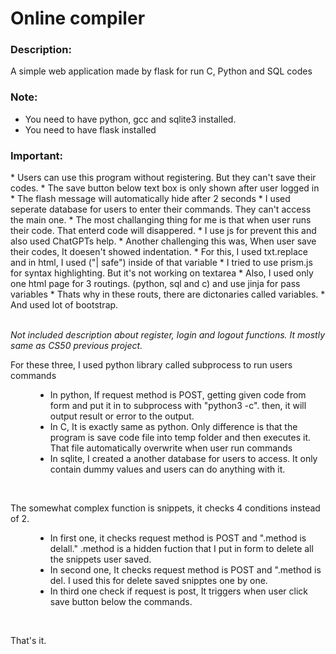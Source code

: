 <h1> Online compiler </h1>


<h3> Description: </h3>
<p>A simple web application made by flask for run C, Python and SQL codes</p>

<h3>Note:</h3>
<ul>
   <li>You need to have python, gcc and sqlite3 installed.</li>
   <li>You need to have flask installed</li>
</ul>

<h3>Important: </h3>
* Users can use this program without registering. But they can't save their codes.
* The save button below text box is only shown after user logged in
* The flash message will automatically hide after 2 seconds
* I used seperate database for users to enter their commands. They can't access the main one.
* The most challanging thing for me is that when user runs their code. That enterd code will disappered.
* I use js for prevent this and also used ChatGPTs help.
* Another challenging this was, When user save their codes, It doesen't showed indentation.
* For this, I used txt.replace and in html, I used ("| safe") inside of that variable
* I tried to use prism.js for syntax highlighting. But it's not working on textarea
* Also, I used only one html page for 3 routings. (python, sql and c) and use jinja for pass variables
* Thats why in these routs, there are dictonaries called variables.
* And used lot of bootstrap.
<br><br>

<i> Not included description about register, login and logout functions. It mostly same as CS50 previous project. </i>
<br>

<dl>
   <dt>For these three, I used python library called subprocess to run users commands</dt>
   <dd>
      <ul>
         <li> In python, If request method is POST, getting given code from form and put it in to subprocess with "python3 -c". then, it will output result or error to the output.</li>
         <li> In C, It is exactly same as python. Only difference is that the program is save code file into temp folder and then executes it. That file automatically overwrite when user run commands</li>
         <li>In sqlite, I created a another database for users to access. It only contain dummy values and users can do anything with it.</li>
      </ul>
   </dd>
</dl>
<br>
<dl>
   <dt>The somewhat complex function is snippets, it checks 4 conditions instead of 2. </dt>
   <dd>
      <ul>
         <li>In first one, it checks request method is POST and ".method is delall." .method is a hidden fuction that I put in form to delete all the snippets user saved.</li>
         <li>In second one, It checks request method is POST and ".method is del. I used this for delete saved snipptes one by one.</li>
         <li>In third one check if request is post, It triggers when user click save button below the commands.</li>
      </ul>
   
   </dd>
</dl>
<br>

That's it.

